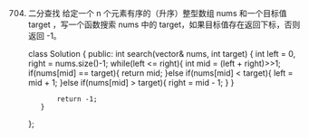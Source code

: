 704. 二分查找
给定一个 n 个元素有序的（升序）整型数组 nums 和一个目标值 target  ，写一个函数搜索 nums 中的 target，如果目标值存在返回下标，否则返回 -1。  


		class Solution {
		public:
		    int search(vector<int>& nums, int target) {
		        int left = 0, right = nums.size()-1;
		        while(left <= right){
		            int mid = (left + right)>>1;
		            if(nums[mid] == target){
		                return mid;
		            }else if(nums[mid] < target){
		                left = mid + 1;
		            }else if(nums[mid] > target){
		                right = mid - 1; 
		            }
		        }
		        
		        return -1;
		    }
		};